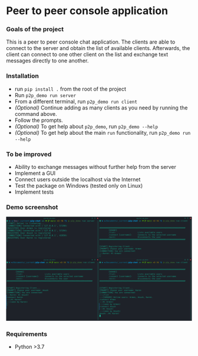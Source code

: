 # Peer to peer console application

### Goals of the project

This is a peer to peer console chat application. The clients are able to connect to the server and 
obtain the list of available clients. Afterwards, the client can connect to one other client on the list and 
exchange text messages directly to one another.

### Installation
- run `pip install .` from the root of the project
- Run `p2p_demo run server`
- From a different terminal, run `p2p_demo run client`
- _(Optional)_ Continue adding as many clients as you need by running the command above.
- Follow the prompts.
- _(Optional)_ To get help about `p2p_demo`, run `p2p_demo --help`
- _(Optional)_ To get help about the main `run` functionality, run `p2p_demo run --help`

### To be improved
- Ability to exchange messages without further help from the server
- Implement a GUI
- Connect users outside the localhost via the Internet
- Test the package on Windows (tested only on Linux)
- Implement tests

### Demo screenshot
![ScreenShot](./screenshots/ss_0.png)

### Requirements
- Python >3.7